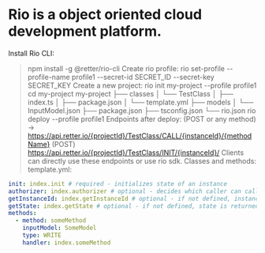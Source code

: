 # Rio is a object oriented cloud development platform.
Install Rio CLI:
> npm install -g @retter/rio-cli
Create rio profile:
> rio set-profile --profile-name profile1 --secret-id SECRET_ID --secret-key SECRET_KEY
Create a new project:
> rio init my-project --profile profile1
> cd my-project
my-project
├── classes
│   └── TestClass
│       ├── index.ts
│       ├── package.json
│       └── template.yml
├── models
│   └── InputModel.json
├── package.json
├── tsconfig.json
└── rio.json
> rio deploy --profile profile1
Endpoints after deploy:
(POST or any method) -> https://api.retter.io/{projectId}/TestClass/CALL/{instanceId}/{methodName}
(POST) https://api.retter.io/{projectId}/TestClass/INIT/{instanceId}/
Clients can directly use these endpoints or use rio sdk.
Classes and methods:
template.yml:
```yaml
init: index.init # required - initializes state of an instance
authorizer: index.authorizer # optional - decides which caller can call which method
getInstanceId: index.getInstanceId # optional - if not defined, instanceId is generated by Rio
getState: index.getState # optional - if not defined, state is returned as is
methods:
  - method: someMethod
    inputModel: SomeModel
	type: WRITE
	handler: index.someMethod
```